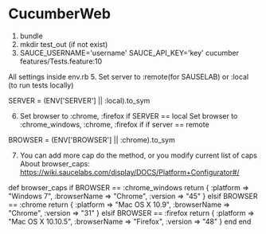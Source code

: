 # CucumberWeb

1. bundle
2. mkdir test_out (if not exist)
3. SAUCE_USERNAME='username' SAUCE_API_KEY='key' cucumber features/Tests.feature:10

All settings inside env.rb 
5. Set server to :remote(for SAUSELAB) or :local (to run tests locally)

SERVER = (ENV['SERVER'] || :local).to_sym

 6. Set browser to :chrome, :firefox if SERVER == local
    Set browser to :chrome_windows, :chrome, :firefox if if server == remote
		
BROWSER = (ENV['BROWSER'] || :chrome).to_sym

7. You can add more cap do the method, or you modify current list of caps
   About browser_caps: https://wiki.saucelabs.com/display/DOCS/Platform+Configurator#/

def browser_caps
  if BROWSER == :chrome_windows
    return { :platform => "Windows 7", :browserName => "Chrome", :version => "45" }
  elsif BROWSER == :chrome
    return { :platform => "Mac OS X 10.9", :browserName => "Chrome", :version => "31"  }
  elsif BROWSER == :firefox
    return { :platform => "Mac OS X 10.10.5", :browserName => "Firefox", :version => "48" }
  end
end
 
